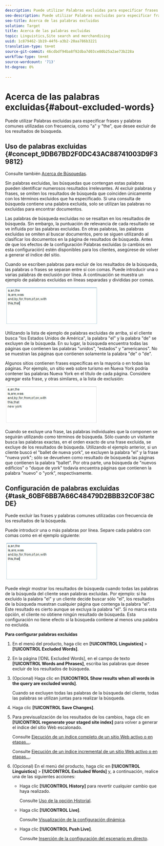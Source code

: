 ```yaml
---
description: Puede utilizar Palabras excluidas para especificar frases y palabras comunes utilizadas con frecuencia, como "a" y "the", que desee excluir de los resultados de búsqueda.
seo-description: Puede utilizar Palabras excluidas para especificar frases y palabras comunes utilizadas con frecuencia, como "a" y "the", que desee excluir de los resultados de búsqueda.
seo-title: Acerca de las palabras excluidas
solution: Target
title: Acerca de las palabras excluidas
topic: Linguistics,Site search and merchandising
uuid: 1c879462-1b19-44f6-a3b2-20aa786b3221
translation-type: tm+mt
source-git-commit: 46cdbdf94ba8f92dba7d03ce80b25a2ae73b228a
workflow-type: tm+mt
source-wordcount: '713'
ht-degree: 0%

---
```



# Acerca de las palabras excluidas{#about-excluded-words}

Puede utilizar Palabras excluidas para especificar frases y palabras comunes utilizadas con frecuencia, como &quot;a&quot; y &quot;the&quot;, que desee excluir de los resultados de búsqueda.

## Uso de palabras excluidas {#concept_9DB67BD2F0DC43AC88741003D9F39812}

Consulte también [Acerca de Búsquedas](../c-about-settings-menu/c-about-searching-menu.md#concept_207105CF26B1448F8A3D223787C56AB8).

Sin palabras excluidas, las búsquedas que contengan estas palabras pueden identificar numerosos resultados irrelevantes. Al excluir palabras y frases, se omiten los resultados de búsqueda que coinciden únicamente con los términos excluidos que ha especificado. Si una consulta de búsqueda contiene una palabra excluida, solo se utilizan las palabras no excluidas para encontrar documentos.

Las palabras de búsqueda excluidas no se resaltan en los resultados de búsqueda. Sin embargo, la puntuación de relevancia de cada resultado se ve influida por las palabras excluidas. En otras palabras, las palabras excluidas se omiten al buscar documentos, pero se siguen utilizando al clasificar los documentos en la página de resultados de búsqueda. Antes de que los efectos de la configuración Palabras excluidas (o cambios en esta configuración) estén disponibles para los clientes, asegúrese de volver a generar el índice del sitio.

Cuando se escriben palabras para excluir de los resultados de la búsqueda, las palabras o frases se separan entre sí con comas. Puede introducir una o varias palabras de exclusión por línea. A continuación se muestra un ejemplo de palabras excluidas en líneas separadas y divididas por comas.

![](assets/excluded_words_1.jpg)

Utilizando la lista de ejemplo de palabras excluidas de arriba, si el cliente busca &quot;los Estados Unidos de América&quot;, la palabra &quot;el&quot; y la palabra &quot;de&quot; se excluyen de la búsqueda. En su lugar, la búsqueda encuentra todas las páginas que contienen las palabras &quot;unidos&quot;, &quot;estados&quot; y &quot;americanos&quot;. No se muestran las páginas que contienen solamente la palabra &quot;de&quot; o &quot;de&quot;.

Algunos sitios contienen frases específicas en la mayoría o en todas las páginas. Por ejemplo, un sitio web sobre turismo en Nueva York podría contener las palabras Nueva York en el título de cada página. Considere agregar esta frase, y otras similares, a la lista de exclusión:

![](assets/excluded_words_2.jpg)

Cuando se excluye una frase, las palabras individuales que la componen se seguirán utilizando como términos de búsqueda. Sólo cuando un visitante busca las palabras exactas, en el orden exacto de una frase excluida, se excluye de los resultados de búsqueda. Utilizando el ejemplo anterior, si un cliente buscó el &quot;ballet de nueva york&quot;, se excluyen la palabra &quot;el&quot; y la frase &quot;nueva york&quot;; sólo se devuelven como resultado de búsqueda las páginas que contienen la palabra &quot;ballet&quot;. Por otra parte, una búsqueda de &quot;nuevos edificios&quot; o &quot;duque de york&quot; todavía encuentra páginas que contienen la palabra &quot;nuevo&quot; o &quot;york&quot;, respectivamente.

## Configuración de palabras excluidas {#task_60BF6BB7A66C48479D2BBB32C0F38CDE}

Puede excluir las frases y palabras comunes utilizadas con frecuencia de los resultados de la búsqueda.

Puede introducir una o más palabras por línea. Separe cada palabra con comas como en el ejemplo siguiente:

![](assets/excluded_words_1.jpg)

Puede elegir mostrar los resultados de búsqueda cuando todas las palabras de la búsqueda del cliente sean palabras excluidas. Por ejemplo: si ha excluido la palabra &quot;el&quot; y un cliente decide buscar sólo &quot;el&quot;, los resultados de la búsqueda muestran cualquier página que contenga la palabra &quot;el&quot;. Este resultado es cierto aunque se excluya la palabra &quot;el&quot;. Si no marca esta opción, el cliente no obtiene ningún resultado de búsqueda. Esta configuración no tiene efecto si la búsqueda contiene al menos una palabra no excluida.

**Para configurar palabras excluidas**

1. En el menú del producto, haga clic en **[!UICONTROL Linguistics]** > **[!UICONTROL Excluded Words]**.
1. En la página [!DNL Excluded Words], en el campo de texto **[!UICONTROL Words and Phrases]**, escriba las palabras que desee excluir de los resultados de búsqueda.
1. (Opcional) Haga clic en **[!UICONTROL Show results when all words in the query are excluded words]**.

   Cuando se excluyen todas las palabras de la búsqueda del cliente, todas las palabras se utilizan juntas para realizar la búsqueda.
1. Haga clic **[!UICONTROL Save Changes]**.
1. Para previsualización de los resultados de los cambios, haga clic en **[!UICONTROL regenerate your staged site index]** para volver a generar el índice del sitio Web escalonado.

   Consulte [Ejecución de un índice completo de un sitio Web activo o en etapas...](../c-about-index-menu/c-about-full-index.md#task_F7FE04D8A1654A7787FCCA31B45EB42D).

   Consulte [Ejecución de un índice incremental de un sitio Web activo o en etapas...](../c-about-index-menu/c-about-incremental-index.md#task_9BFB6157F3884B2FAECB7E0E9CA318CB).
1. (Opcional) En el menú del producto, haga clic en **[!UICONTROL Linguistics]** > **[!UICONTROL Excluded Words]** y, a continuación, realice una de las siguientes acciones:

   * Haga clic **[!UICONTROL History]** para revertir cualquier cambio que haya realizado.

      Consulte [Uso de la opción Historial](../t-using-the-history-option.md#task_70DD3F87A67242BBBD2CB27156F43002).

   * Haga clic **[!UICONTROL Live]**.

      Consulte [Visualización de la configuración dinámica](../c-about-staging.md#task_401A0EBDB5DB4D4CA933CBA7BECDC10F).

   * Haga clic **[!UICONTROL Push Live]**.

      Consulte [Inserción de la configuración del escenario en directo](../c-about-staging.md#task_44306783B4C0408AAA58B471DAF2D9A4).

